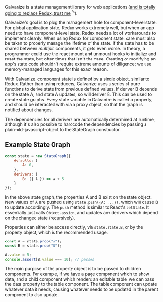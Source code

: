 Galvanize is a state management library for web applications \([and is totally going to replace Redux, trust me](https://xkcd.com/927/) <sup>/s</sup>\).

Galvanize's goal is to plug the management hole for component-level state. For global application state, Redux works extremely well, but when an app needs to have component-level state, Redux needs a lot of workarounds to implement cleanly. When using Redux for component state, care must also be taken to properly manage the lifetime of the state. If the state has to be shared between *multiple* components, it gets even worse. In theory, a programmer could use the react mount and unmount hooks to initialize and reset the state, but often times that isn't the case. Creating or modifying an app's state code shouldn't require extreme amounts of diligence; we use memory-managed languages for this exact reason.

With Galvanize, component state is defined by a single object, similar to Redux. Rather than using reducers, Galvanize uses a series of pure functions to derive state from previous defined values. If deriver B depends on the state A, and state A updates, so will deriver B. This can be used to create state graphs. Every state variable in Galvanize is called a property, and should be interacted with via a proxy object, so that the graph is notified about changes.

The dependencies for all derivers are automatically determined at runtime, although it's also possible to hardcode the dependencies by passing a plain-old-javascript-object to the StateGraph constructor.

## Example State Graph

```javascript
const state = new StateGraph({
    defaults: {
        A: 0,
    },
    derivers: {
        B: ({ A }) => A + 5
    }
});
```

In the above state graph, the properties A and B exist on the state object. New values of A are pushed using `state.push({A: ...})`, which will cause B to update accordingly. The `push` method is similar to React's `setState`. It essentially just calls `Object.assign`, and updates any derivers which depend on the changed state (recursively).

Properties can either be access directly, via `state.state.B`, or by the property object, which is the recommended usage.

```javascript
const A = state.prop("A");
const B = state.prop("B");

A.value = 5;
console.assert(B.value === 10); // passes

```

The main purpose of the property object is to be passed to children components. For example, if we have a page component which to show data, and a child component which renders an editable table, we can pass the data property to the table component. The table component can update whatever data it needs, causing whatever needs to be updated in the parent component to also update.
